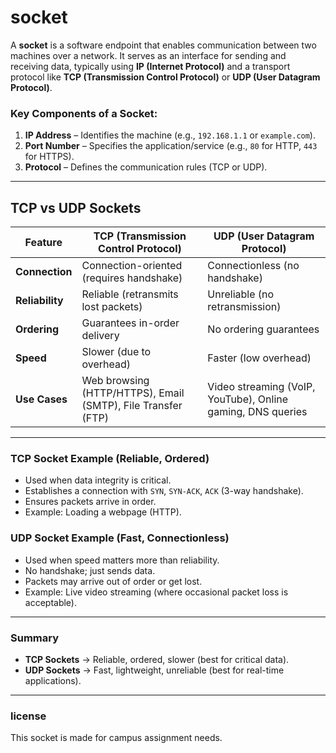 # socket
A **socket** is a software endpoint that enables communication between two machines over a network. It serves as an interface for sending and receiving data, typically using **IP (Internet Protocol)** and a transport protocol like **TCP (Transmission Control Protocol)** or **UDP (User Datagram Protocol)**.

### **Key Components of a Socket:**
1. **IP Address** – Identifies the machine (e.g., `192.168.1.1` or `example.com`).
2. **Port Number** – Specifies the application/service (e.g., `80` for HTTP, `443` for HTTPS).
3. **Protocol** – Defines the communication rules (TCP or UDP).

---

## **TCP vs UDP Sockets**
| Feature          | TCP (Transmission Control Protocol) | UDP (User Datagram Protocol) |
|------------------|-------------------------------------|------------------------------|
| **Connection**   | Connection-oriented (requires handshake) | Connectionless (no handshake) |
| **Reliability**  | Reliable (retransmits lost packets) | Unreliable (no retransmission) |
| **Ordering**     | Guarantees in-order delivery | No ordering guarantees |
| **Speed**        | Slower (due to overhead) | Faster (low overhead) |
| **Use Cases**    | Web browsing (HTTP/HTTPS), Email (SMTP), File Transfer (FTP) | Video streaming (VoIP, YouTube), Online gaming, DNS queries |

---

### **TCP Socket Example (Reliable, Ordered)**
- Used when data integrity is critical.
- Establishes a connection with `SYN`, `SYN-ACK`, `ACK` (3-way handshake).
- Ensures packets arrive in order.
- Example: Loading a webpage (HTTP).

### **UDP Socket Example (Fast, Connectionless)**
- Used when speed matters more than reliability.
- No handshake; just sends data.
- Packets may arrive out of order or get lost.
- Example: Live video streaming (where occasional packet loss is acceptable).

---

### **Summary**
- **TCP Sockets** → Reliable, ordered, slower (best for critical data).
- **UDP Sockets** → Fast, lightweight, unreliable (best for real-time applications).

---
### license
This socket is made for campus assignment needs.
